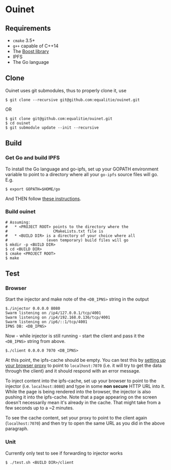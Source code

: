 # Ouinet

## Requirements

* `cmake` 3.5+
* `g++` capable of C++14
* The [Boost library](http://www.boost.org/)
* IPFS
* The Go language

## Clone

Ouinet uses git submodules, thus to properly clone it, use

```
$ git clone --recursive git@github.com:equalitie/ouinet.git
```

OR

```
$ git clone git@github.com:equalitie/ouinet.git
$ cd ouinet
$ git submodule update --init --recursive
```

## Build

### Get Go and build IPFS

To install the Go language and go-ipfs, set up your GOPATH environment
variable to point to a directory where all your `go-ipfs` source files will go.
E.g.

```
$ export GOPATH=$HOME/go
```

And THEN follow [these instructions](https://github.com/ipfs/go-ipfs#build-from-source).

### Build ouinet

```
# Assuming:
#   * <PROJECT ROOT> points to the directory where the
#                    CMakeLists.txt file is
#   * <BUILD DIR> is a directory of your choice where all
#                 (even temporary) build files will go
$ mkdir -p <BUILD DIR>
$ cd <BUILD DIR>
$ cmake <PROJECT ROOT>
$ make
```

## Test

### Browser

Start the injector and make note of the `<DB_IPNS>` string in the output

```
$./injector 0.0.0.0 8080
Swarm listening on /ip4/127.0.0.1/tcp/4001
Swarm listening on /ip4/192.168.0.136/tcp/4001
Swarm listening on /ip6/::1/tcp/4001
IPNS DB: <DB_IPNS>
```

Now - while injector is still running - start the client and pass
it the `<DB_IPNS>` string from above.

```
$./client 0.0.0.0 7070 <DB_IPNS>
```

At this point, the ipfs-cache should be empty. You can test this by [setting up
your browser proxy](http://www.wikihow.com/Enter-Proxy-Settings-in-Firefox) to
point to `localhost:7070` (i.e. it will try to get the data through the client)
and it should respond with an error message.

To inject content into the ipfs-cache, set up your browser to point to the
injector (i.e. `localhost:8080`) and type in some **non secure** HTTP URL into
it. While the page is being rendered into the browser, the injector is also
pushing it into the ipfs-cache. Note that a page appearing on the screen
doesn't necessarily mean it's already in the cache.  That might take from a few
seconds up to a ~2 minutes.

To see the cache content, set your proxy to point to the client again
(`localhost:7070`) and then try to open the same URL as you did in the above
paragraph.

### Unit

Currently only test to see if forwarding to injector works

```
$ ./test.sh <BUILD DIR>/client
```

